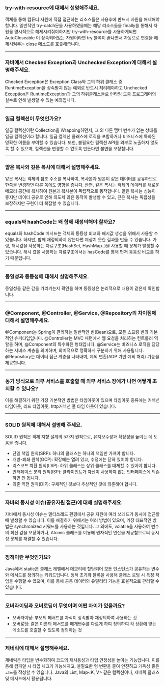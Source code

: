 ### try-with-resource에 대해서 설명해주세요.
객체를 통해 컴퓨터 자원에 직접 접근하는 리소스들은 사용후에 반드시 자원을 해제해야합니다.
일반적인 try-catch문을 사용하였을때는 해당 리소스들을 finally를 통해서 자원을 명시적으로 해제시켜줘야하지만 try-with-resource를 사용하게되면 
AutoCloseable 이 상속되어있는 자원이라면 try 블록이 끝나면서 자동으로 연결을 해제시켜주는 close 메소드를 호출해줍니다.

---

### 자바에서 Checked Exception과 Unchecked Exception에 대해서 설명해주세요.
Checked Exception은 Exception Class와 그의 하위 클래스 중 RuntimeException을 상속받지 않는 예외로 반드시 처리해야하고 
Unchecked Exception은 RuntimeException과 그의 하위클래스들로 런타임 도중 프로그래머의 실수로 인해 발생할 수 있는 예외입니다.

---

### 일급 컬렉션이 무엇인가요?
일급 컬렉션이란 Collection을 Wrapping하면서, 그 외 다른 멤버 변수가 없는 상태를 일급 컬렉션이라 합니다.
일급 컬렉션 클래스에 로직을 포함하거나 비즈니스에 특화된 명확한 이름을 부여할 수 있습니다. 
또한, 불필요한 컬렉션 API를 외부로 노출하지 않도록 할 수 있으며, 
컬렉션을 변경할 수 없도록 만든다면 불변을 보장합니다.

---

### 얕은 복사와 깊은 복사에 대해서 설명해주세요.
얕은 복사는 객체의 참조 주소를 복사하여, 복사본과 원본이 같은 데이터를 공유하므로 한쪽을 변경하면 다른 쪽에도 영향을 줍니다.
반면, 깊은 복사는 객체의 데이터를 새로운 메모리 공간에 복사하여 원본과 복사본이 독립적으로 동작합니다. 
얕은 복사는 성능이 좋지만 데이터 공유로 인해 의도치 않은 동작이 발생할 수 있고, 깊은 복사는 독립성을 보장하지만 구현이 더 복잡할 수 있습니다.

---

### equals와 hashCode는 왜 함께 재정의해야 할까요?
equals와 hashCode 메서드는 객체의 동등성 비교와 해시값 생성을 위해서 사용할 수 있습니다. 하지만, 함께 재정의하지 않는다면 예상치 못한 결과를 만들 수 있습니다. 가령, 해시값을 사용하는 자료구조(HashSet, HashMap..)을 사용할 때 문제가 발생할 수 있습니다.
해시 값을 사용하는 자료구조에서는 hasCode를 통해 먼저 동등성 비교를 하기 때문입니다.

---

### 동일성과 동등성에 대해서 설명해주세요.
동일성을 같은 값을 가리키는지 확인을 하며 동등성은 논리적으로 내용이 같은지 확인합니다.

---

### @Component, @Controller, @Service, @Repository의 차이점에 대해서 설명해주세요.
@Component는 Spring이 관리하는 일반적인 빈(Bean)으로, 모든 스프링 빈의 기본적인 슈퍼타입입니다.
@Controller는 MVC 패턴에서 웹 요청을 처리하는 컨트롤러 역할을 하며, @Component의 특수화된 형태입니다.
@Service는 비즈니스 로직을 담당하는 서비스 계층을 의미하며, 의미적으로 명확하게 구분하기 위해 사용됩니다.
@Repository는 데이터 접근 계층을 나타내며, 예외 변환(AOP 기반 예외 처리) 기능을 제공합니다.

---
###  동기 방식으로 외부 서비스를 호출할 때 외부 서비스 장애가 나면 어떻게 조치할 수 있나요?
이를 해결하기 위한 가장 기본적인 방법은 타임아웃이 있으며 타임아웃 종류에는 커넥션 타임아웃, 리드 타임아웃, http커넥션 풀 타임 아웃이 있습니다.

---
### SOLID 원칙에 대해서 설명해 주세요.
SOLID 원칙은 객체 지향 설계의 5가지 원칙으로, 유지보수성과 확장성을 높이는 데 도움을 줍니다.

- 단일 책임 원칙(SRP): 하나의 클래스는 하나의 책임만 가져야 합니다.
- 개방-폐쇄 원칙(OCP): 확장에는 열려 있고, 수정에는 닫혀 있어야 합니다.
- 리스코프 치환 원칙(LSP): 하위 클래스는 상위 클래스를 대체할 수 있어야 합니다.
- 인터페이스 분리 원칙(ISP): 클라이언트가 자신이 사용하지 않는 인터페이스에 의존하면 안 됩니다.
- 의존 역전 원칙(DIP): 구체적인 것보다 추상적인 것에 의존해야 합니다.

---
### 자바의 동시성 이슈(공유자원 접근)에 대해 설명해주세요.
자바에서 동시성 이슈는 멀티쓰레드 환경에서 공유 자원에 여러 쓰레드가 동시에 접근할 때 발생할 수 있습니다. 이를 해결하기 위해서는 여러 방법이 있으며, 가장 대표적인 방법은 synchronized 키워드를 사용하는 것입니다. 
그 외에도, volatile을 사용하여 변수의 최신 값을 보장하거나, Atomic 클래스를 이용해 원자적인 연산을 제공함으로써 동시성 문제를 해결할 수 있습니다.

---
### 정적이란 무엇인가요?
Java에서 static은 클래스 레벨에서 메모리에 할당되어 모든 인스턴스가 공유하는 변수와 메서드를 정의하는 키워드입니다. 정적 초기화 블록을 사용해 클래스 로딩 시 특정 작업을 수행할 수 있으며, 이를 통해 공통 데이터와 유틸리티 기능을 효율적으로 관리할 수 있습니다.

---
### 오버라이딩과 오버로딩이 무엇이며 어떤 차이가 있을까요?
- 오버라이딩: 부모의 메서드를 자식이 상속받아 재정의하여 사용하는 것
- 오버로딩: 같은 이름의 메서드를 매개변수를 다르게 하여 정의하여 각 상황에 맞는 메소드를 호출할 수 있도록 정의하는 것

---
### 제네릭에 대해서 설명해주세요.
제네릭은 타입을 변수화하여 코드의 재사용성과 타입 안정성을 높이는 기능입니다. 이를 통해 컴파일 시 타입 체크가 가능해지고, 불필요한 형 변환을 줄여 안전하고 가독성 좋은 코드를 작성할 수 있습니다. Java의 List<T>, Map<K, V> 같은 컬렉션이나, 제네릭 클래스 및 메서드에서 활용됩니다.
